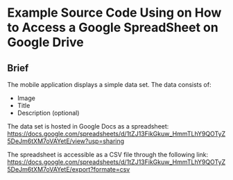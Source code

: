 # Example Source Code Using on How to Access a Google SpreadSheet on Google Drive 

## Brief 
The mobile application displays a simple data set. The data consists of:
- Image
- Title
- Description (optional)
    
The data set is hosted in Google Docs as a spreadsheet: 
https://docs.google.com/spreadsheets/d/1tZJ13FikGkuw_HmmTLhY9QOTyZ5DeJm6tXM7oVAYetE/view?usp=sharing

The spreadsheet is accessible as a CSV file through the following link:
https://docs.google.com/spreadsheets/d/1tZJ13FikGkuw_HmmTLhY9QOTyZ5DeJm6tXM7oVAYetE/export?formate=csv


